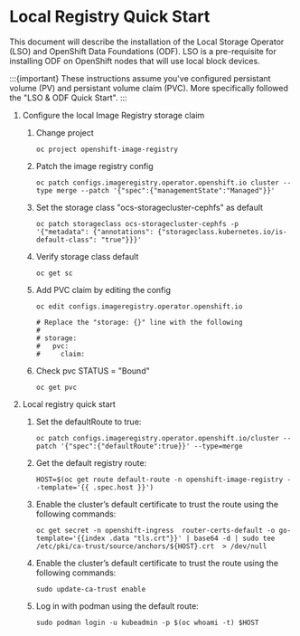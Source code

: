 # Local Registry Quick Start

This document will describe the installation of the Local Storage Operator (LSO)
and OpenShift Data Foundations (ODF). LSO is a pre-requisite for installing ODF
on OpenShift nodes that will use local block devices.

:::{important}
These instructions assume you've configured persistant volume (PV) and
persistant volume claim (PVC). More specifically followed the "LSO & ODF Quick
Start".
:::

1. Configure the local Image Registry storage claim

    1. Change project
       ```
       oc project openshift-image-registry
       ```
    2. Patch the image registry config
       ```
       oc patch configs.imageregistry.operator.openshift.io cluster --type merge --patch '{"spec":{"managementState":"Managed"}}'
       ```
    3. Set the storage class "ocs-storagecluster-cephfs" as default
       ```
       oc patch storageclass ocs-storagecluster-cephfs -p '{"metadata": {"annotations": {"storageclass.kubernetes.io/is-default-class": "true"}}}'
       ```    
    4. Verify storage class default
       ```
       oc get sc
       ```
    5. Add PVC claim by editing the config
       ```
       oc edit configs.imageregistry.operator.openshift.io
       
       # Replace the "storage: {}" line with the following
       #
       # storage:
       #   pvc:
       #     claim:
       ```
    6. Check pvc STATUS = "Bound"
       ```
       oc get pvc
       ```

2. Local registry quick start

    1. Set the defaultRoute to true:
       ```
       oc patch configs.imageregistry.operator.openshift.io/cluster --patch '{"spec":{"defaultRoute":true}}' --type=merge
       ```
    2. Get the default registry route:
       ```
       HOST=$(oc get route default-route -n openshift-image-registry --template='{{ .spec.host }}')
       ```
    3. Enable the cluster’s default certificate to trust the route using the following commands:
       ```
       oc get secret -n openshift-ingress  router-certs-default -o go-template='{{index .data "tls.crt"}}' | base64 -d | sudo tee /etc/pki/ca-trust/source/anchors/${HOST}.crt  > /dev/null
       ```
    4. Enable the cluster’s default certificate to trust the route using the following commands:
       ```
       sudo update-ca-trust enable
       ```
    5. Log in with podman using the default route:
       ```
       sudo podman login -u kubeadmin -p $(oc whoami -t) $HOST
       ```

